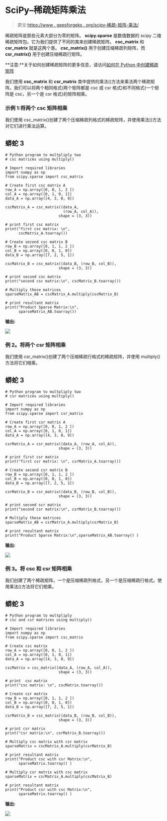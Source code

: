 # SciPy–稀疏矩阵乘法

> 原文:[https://www . geesforgeks . org/scipy-稀疏-矩阵-乘法/](https://www.geeksforgeeks.org/scipy-sparse-matrix-multiplication/)

稀疏矩阵是那些元素大部分为零的矩阵。 **scipy.sparse** 是数值数据的 scipy 二维稀疏矩阵包。它为我们提供了不同的类来创建稀疏矩阵。 **csc_matrix** 和 **csr_matrix** 就是这两个类。 **csc_matrix()** 用于创建压缩稀疏列矩阵，而 **csr_matrix()** 用于创建压缩稀疏行矩阵。

**注意:**关于如何创建稀疏矩阵的更多信息，请访问[如何在 Python 中创建稀疏矩阵](https://www.geeksforgeeks.org/how-to-create-a-sparse-matrix-in-python/)

我们使用 **csc_matrix** 和 **csr_matrix** 类中提供的乘法()方法来乘法两个稀疏矩阵。我们可以将两个相同格式(两个矩阵都是 csc 或 csr 格式)和不同格式(一个矩阵是 csc，另一个是 csr 格式)的矩阵相乘。

### **示例 1:将两个 csc 矩阵相乘**

我们使用 csc_matrix()创建了两个压缩稀疏列格式的稀疏矩阵，并使用乘法()方法对它们进行乘法运算。

## 蟒蛇 3

```
# Python program to multpliply two 
# csc matrices using multiply()

# Import required libraries
import numpy as np
from scipy.sparse import csc_matrix

# Create first csc matrix A
row_A = np.array([0, 0, 1, 2 ])
col_A = np.array([0, 1, 0, 1])
data_A = np.array([4, 3, 8, 9])

cscMatrix_A = csc_matrix((data_A, 
                          (row_A, col_A)),
                        shape = (3, 3))

# print first csc matrix
print("first csc matrix: \n", 
      cscMatrix_A.toarray())

# Create second csc matrix B
row_B = np.array([0, 1, 1, 2 ])
col_B = np.array([0, 0, 1, 0])
data_B = np.array([7, 2, 5, 1])

cscMatrix_B = csc_matrix((data_B, (row_B, col_B)),
                        shape = (3, 3))

# print second csc matrix
print("second csc matrix:\n", cscMatrix_B.toarray())

# Multiply these matrices
sparseMatrix_AB = cscMatrix_A.multiply(cscMatrix_B)

# print resultant matrix
print("Product Sparse Matrix:\n",
      sparseMatrix_AB.toarray())
```

**输出:**

![](img/1b6a3abb23024f23d169411bc82db9be.png)

### **例 2。将两个 csr 矩阵相乘**

我们使用 csr_matrix()创建了两个压缩稀疏行格式的稀疏矩阵，并使用 multiply()方法将它们相乘。

## 蟒蛇 3

```
# Python program to multpliply two 
# csr matrices using multiply()

# Import required libraries
import numpy as np
from scipy.sparse import csr_matrix

# Create first csr matrix A
row_A = np.array([0, 0, 1, 2 ])
col_A = np.array([0, 1, 0, 1])
data_A = np.array([4, 3, 8, 9])

csrMatrix_A = csr_matrix((data_A, (row_A, col_A)),
                        shape = (3, 3))

# print first csr matrix
print("first csr matrix: \n", csrMatrix_A.toarray())

# Create second csr matrix B
row_B = np.array([0, 1, 1, 2 ])
col_B = np.array([0, 0, 1, 0])
data_B = np.array([7, 2, 5, 1])

csrMatrix_B = csr_matrix((data_B, (row_B, col_B)),
                        shape = (3, 3))

# print second scr matrix
print("second csr matrix:\n", csrMatrix_B.toarray())

# Multiply these matrices
sparseMatrix_AB = csrMatrix_A.multiply(csrMatrix_B)

# print resultant matrix
print("Product Sparse Matrix:\n",sparseMatrix_AB.toarray() )
```

**输出:**

![](img/333c7685ca47e3ec721bb6f088fe15e9.png)

### **例 3。将 csc 和 csr 矩阵相乘**

我们创建了两个稀疏矩阵，一个是压缩稀疏列格式，另一个是压缩稀疏行格式。使用乘法()方法将它们相乘。

## 蟒蛇 3

```
# Python program to multpliply  
# csc and csr matrices using multiply()

# Import required libraries
import numpy as np
from scipy.sparse import csc_matrix

# Create csc matrix
row_A = np.array([0, 0, 1, 2 ])
col_A = np.array([0, 1, 0, 1])
data_A = np.array([4, 3, 8, 9])

cscMatrix = csc_matrix((data_A, (row_A, col_A)),
                        shape = (3, 3))

# print  csc matrix
print("csc matrix: \n", cscMatrix.toarray())

# Create csr matrix 
row_B = np.array([0, 1, 1, 2 ])
col_B = np.array([0, 0, 1, 0])
data_B = np.array([7, 2, 5, 1])

csrMatrix_B = csc_matrix((data_B, (row_B, col_B)),
                        shape = (3, 3))

# print csr matrix
print("csr matrix:\n", csrMatrix_B.toarray())

# Multiply csc matrix with csr matrix
sparseMatrix = cscMatrix_A.multiply(csrMatrix_B)

# print resultant matrix
print("Product csc with csr Matrix:\n",
      sparseMatrix.toarray() )

# Multiply csr matrix with csc matrix
sparseMatrix = csrMatrix_A.multiply(cscMatrix_B)

# print resultant matrix
print("Product csr with csc Matrix:\n",
      sparseMatrix.toarray() )
```

**输出:**

![](img/413cc5d923c2dd97819da385775101e3.png)